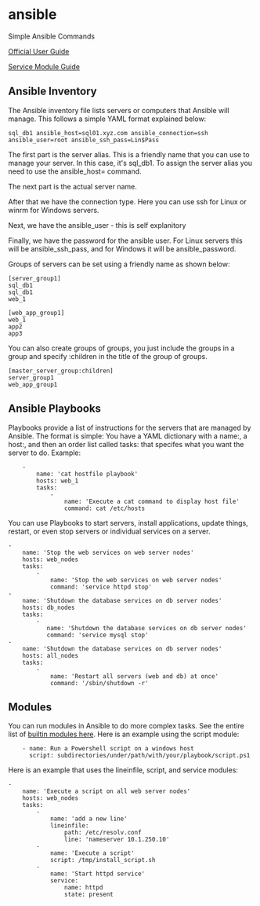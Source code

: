 # ansible
Simple Ansible Commands

[Official User Guide](https://docs.ansible.com/ansible/latest/user_guide/index.html)

[Service Module Guide](https://docs.ansible.com/ansible/latest/collections/ansible/builtin/service_module.html)

## Ansible Inventory
The Ansible inventory file lists servers or computers that Ansible will manage. This follows a simple YAML format explained below:

    sql_db1 ansible_host=sql01.xyz.com ansible_connection=ssh ansible_user=root ansible_ssh_pass=Lin$Pass
    
The first part is the server alias. This is a friendly name that you can use to manage your server. In this case, it's sql_db1. To assign the server alias you need to use the ansible_host= command.

The next part is the actual server name.

After that we have the connection type. Here you can use ssh for Linux or winrm for Windows servers.

Next, we have the ansible_user - this is self explanitory

Finally, we have the password for the ansible user. For Linux servers this will be ansible_ssh_pass, and for Windows it will be ansible_password.

Groups of servers can be set using a friendly name as shown below:

    [server_group1]
    sql_db1
    sql_db1
    web_1
    
    [web_app_group1]
    web_1
    app2
    app3
    
You can also create groups of groups, you just include the groups in a group and specify :children in the title of the group of groups.

    [master_server_group:children]
    server_group1
    web_app_group1
    
## Ansible Playbooks

Playbooks provide a list of instructions for the servers that are managed by Ansible. The format is simple: You have a YAML dictionary with a name:, a host:, and then an order list called tasks: that specifes what you want the server to do. Example:

        -
            name: 'cat hostfile playbook'
            hosts: web_1
            tasks:
                -
                    name: 'Execute a cat command to display host file'
                    command: cat /etc/hosts
                    
You can use Playbooks to start servers, install applications, update things, restart, or even stop servers or individual services on a server.

    -
        name: 'Stop the web services on web server nodes'
        hosts: web_nodes
        tasks:
            -
                name: 'Stop the web services on web server nodes'
                command: 'service httpd stop'
    -
        name: 'Shutdown the database services on db server nodes'
        hosts: db_nodes
        tasks:
            -
               name: 'Shutdown the database services on db server nodes'
               command: 'service mysql stop'
    -
        name: 'Shutdown the database services on db server nodes'
        hosts: all_nodes
        tasks:        
            -
                name: 'Restart all servers (web and db) at once'
                command: '/sbin/shutdown -r'

## Modules

You can run modules in Ansible to do more complex tasks. See the entire list of [builtin modules here](https://docs.ansible.com/ansible/latest/collections/ansible/builtin/index.html). Here is an example using the script module:

        - name: Run a Powershell script on a windows host
          script: subdirectories/under/path/with/your/playbook/script.ps1

Here is an example that uses the lineinfile, script, and service modules:

    -
        name: 'Execute a script on all web server nodes'
        hosts: web_nodes
        tasks:
            -
                name: 'add a new line'
                lineinfile: 
                    path: /etc/resolv.conf
                    line: 'nameserver 10.1.250.10'
            -
                name: 'Execute a script'
                script: /tmp/install_script.sh
            -
                name: 'Start httpd service'
                service:
                    name: httpd
                    state: present
    
